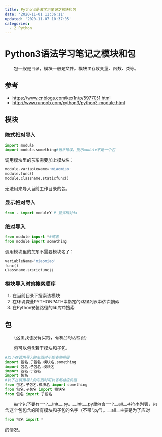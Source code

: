 ```yaml
---
title: Python3语法学习笔记之模块和包
date: '2020-11-01 11:36:11'
updated: '2020-11-07 10:37:05'
categories:
  - 2 Python
---
```

# Python3语法学习笔记之模块和包

　　包一般是目录，模块一般是文件。模块里存放变量、函数、类等。

## 参考

- <https://www.cnblogs.com/kex1n/p/5977051.html>
- <http://www.runoob.com/python3/python3-module.html>

## 模块

### 隐式相对导入

```python
import module
import module.something#语法错误，提示module不是一个包
```

调用模块里的东东需要加上模块名：

```python
module.variableName='miaomiao'
module.func()
module.Classname.staticfunc()
```

无法用来导入当前工作目录的包。

### 显示相对导入

```python
from . import moduleY # 显式相对da
```

### 绝对导入

```python
from module import *#或者
from module import something
```

调用模块里的东东不需要模块名了：

```python
variableName='miaomiao'
func()
Classname.staticfunc()
```

### 模块导入时的搜索顺序

1. 在当前目录下搜索该模块
2. 在环境变量PYTHONPATH中指定的路径列表中依次搜索
3. 在Python安装路径的lib库中搜索

## 包

　　（这里我也没有实践，有机会的话检验）

　　包可以包含若干模块和子包。

```python
#以下在调用导入的东西时不能省略前缀
import 包名.子包名.模块名.something
import 包名.子包名.模块名
import 包名.子包名
import 包名
#以下在调用导入的东西时可以省略相应前缀
from 包名.子包名.模块名 import something
from 包名.子包名 import 模块名
from 包名 import 子包名
```

　　每个包下要有一个\_\_init\_\_.py。\_\_init\_\_.py里包含一个\_\_all\_\_字符串列表，包含这个包包含的所有模块和子包的名字（不带“.py”）。\_\_all\_\_主要是为了应对

```python
from 包名 import *
```

的情况。
